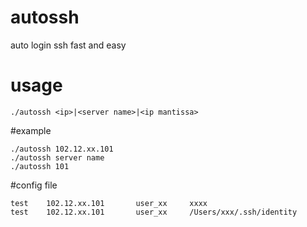 # autossh
auto login ssh fast and easy
# usage
```
./autossh <ip>|<server name>|<ip mantissa>
```
#example
```
./autossh 102.12.xx.101
./autossh server name
./autossh 101
```
#config file
```
test	102.12.xx.101		user_xx		xxxx
test	102.12.xx.101		user_xx		/Users/xxx/.ssh/identity
```
